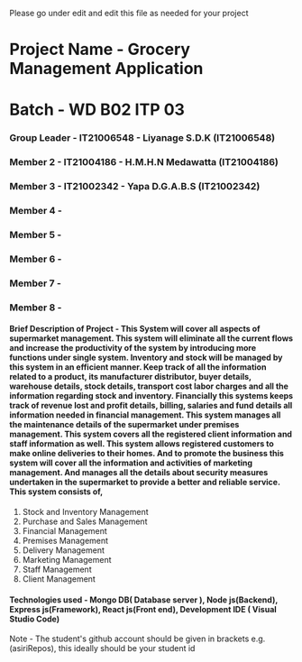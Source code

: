 Please go under edit and edit this file as needed for your project

# Project Name - Grocery Management Application
# Batch - WD B02 ITP 03
### Group Leader - IT21006548 - Liyanage S.D.K (IT21006548)
### Member 2 - IT21004186 - H.M.H.N Medawatta (IT21004186)
### Member 3 - IT21002342 - Yapa D.G.A.B.S (IT21002342)
### Member 4 - 
### Member 5 - 
### Member 6 - 
### Member 7 - 
### Member 8 - 

#### Brief Description of Project -   This System will cover all aspects of supermarket management. This system will eliminate all the current flows and increase the  productivity of the system by introducing more functions under single system. Inventory and stock will be managed by this system in an efficient manner. Keep track of all the information related to a product, its manufacturer distributor, buyer details, warehouse details, stock details, transport cost labor charges and all the information regarding stock and inventory. Financially this systems keeps track of revenue lost and profit details, billing, salaries and fund details all information needed in financial management. This system manages all the maintenance details of the supermarket under premises management. This system covers all the registered client information and staff information as well. This system allows registered customers to make online deliveries to their homes. And to promote the business this system will cover all the information and activities of marketing management.  And manages all the details about security measures undertaken in the supermarket to provide a better and reliable service. This system consists of,
1.	Stock and Inventory Management
2.	Purchase and Sales Management
3.	Financial Management
4.	Premises Management
5.	Delivery Management
6.	Marketing Management
7.	Staff Management
8.	Client Management


#### Technologies used - Mongo DB( Database server ), Node js(Backend), Express js(Framework), React js(Front end), Development IDE ( Visual Studio Code)

Note - The student's github account should be given in brackets e.g. (asiriRepos), this ideally should be your student id 

